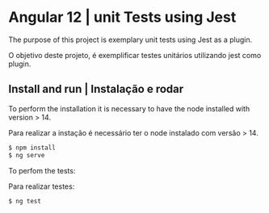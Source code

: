 # Angular 12 | unit Tests using Jest 

The purpose of this project is exemplary unit tests using Jest as a plugin.

O objetivo deste projeto, é exemplificar testes unitários utilizando jest como plugin.

## Install and run | Instalação e rodar

To perform the installation it is necessary to have the node installed with version > 14.


Para realizar a instação é necessário ter o node instalado com versão > 14. 

```bash
$ npm install
$ ng serve
```

To perfom the tests: 

Para realizar testes:

```bash
$ ng test
```
